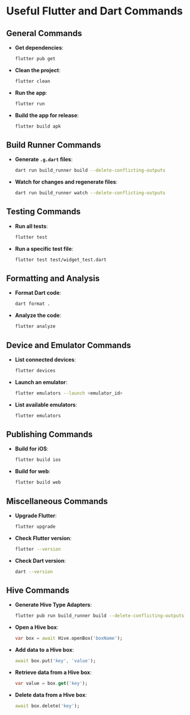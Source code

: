 # Useful Flutter and Dart Commands

## General Commands
- **Get dependencies**:
  ```bash
  flutter pub get
  ```
- **Clean the project**:
  ```bash
  flutter clean
  ```
- **Run the app**:
  ```bash
  flutter run
  ```
- **Build the app for release**:
  ```bash
  flutter build apk
  ```

## Build Runner Commands
- **Generate `.g.dart` files**:
  ```bash
  dart run build_runner build --delete-conflicting-outputs
  ```
- **Watch for changes and regenerate files**:
  ```bash
  dart run build_runner watch --delete-conflicting-outputs
  ```

## Testing Commands
- **Run all tests**:
  ```bash
  flutter test
  ```
- **Run a specific test file**:
  ```bash
  flutter test test/widget_test.dart
  ```

## Formatting and Analysis
- **Format Dart code**:
  ```bash
  dart format .
  ```
- **Analyze the code**:
  ```bash
  flutter analyze
  ```

## Device and Emulator Commands
- **List connected devices**:
  ```bash
  flutter devices
  ```
- **Launch an emulator**:
  ```bash
  flutter emulators --launch <emulator_id>
  ```
- **List available emulators**:
  ```bash
  flutter emulators
  ```

## Publishing Commands
- **Build for iOS**:
  ```bash
  flutter build ios
  ```
- **Build for web**:
  ```bash
  flutter build web
  ```

## Miscellaneous Commands
- **Upgrade Flutter**:
  ```bash
  flutter upgrade
  ```
- **Check Flutter version**:
  ```bash
  flutter --version
  ```
- **Check Dart version**:
  ```bash
  dart --version
  ```

## Hive Commands
- **Generate Hive Type Adapters**:
  ```bash
  flutter pub run build_runner build --delete-conflicting-outputs
  ```
- **Open a Hive box**:
  ```dart
  var box = await Hive.openBox('boxName');
  ```
- **Add data to a Hive box**:
  ```dart
  await box.put('key', 'value');
  ```
- **Retrieve data from a Hive box**:
  ```dart
  var value = box.get('key');
  ```
- **Delete data from a Hive box**:
  ```dart
  await box.delete('key');
  ```
